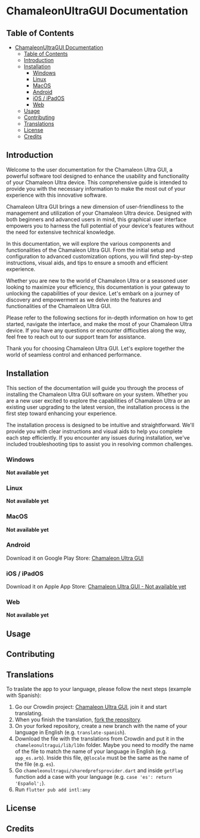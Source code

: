 # ChamaleonUltraGUI Documentation
## Table of Contents
- [ChamaleonUltraGUI Documentation](#chamaleonultragui-documentation)
  - [Table of Contents](#table-of-contents)
  - [Introduction](#introduction)
  - [Installation](#installation)
    - [Windows](#windows)
    - [Linux](#linux)
    - [MacOS](#macos)
    - [Android](#android)
    - [iOS / iPadOS](#ios--ipados)
    - [Web](#web)
  - [Usage](#usage)
  - [Contributing](#contributing)
  - [Translations](#translations)
  - [License](#license)
  - [Credits](#credits)

## Introduction

Welcome to the user documentation for the Chamaleon Ultra GUI, a powerful software tool designed to enhance the usability and functionality of your Chamaleon Ultra device. This comprehensive guide is intended to provide you with the necessary information to make the most out of your experience with this innovative software.

Chamaleon Ultra GUI brings a new dimension of user-friendliness to the management and utilization of your Chamaleon Ultra device. Designed with both beginners and advanced users in mind, this graphical user interface empowers you to harness the full potential of your device's features without the need for extensive technical knowledge.

In this documentation, we will explore the various components and functionalities of the Chamaleon Ultra GUI. From the initial setup and configuration to advanced customization options, you will find step-by-step instructions, visual aids, and tips to ensure a smooth and efficient experience.

Whether you are new to the world of Chamaleon Ultra or a seasoned user looking to maximize your efficiency, this documentation is your gateway to unlocking the capabilities of your device. Let's embark on a journey of discovery and empowerment as we delve into the features and functionalities of the Chamaleon Ultra GUI.

Please refer to the following sections for in-depth information on how to get started, navigate the interface, and make the most of your Chamaleon Ultra device. If you have any questions or encounter difficulties along the way, feel free to reach out to our support team for assistance.

Thank you for choosing Chamaleon Ultra GUI. Let's explore together the world of seamless control and enhanced performance.

## Installation
This section of the documentation will guide you through the process of installing the Chamaleon Ultra GUI software on your system. Whether you are a new user excited to explore the capabilities of Chamaleon Ultra or an existing user upgrading to the latest version, the installation process is the first step toward enhancing your experience.

The installation process is designed to be intuitive and straightforward. We'll provide you with clear instructions and visual aids to help you complete each step efficiently. If you encounter any issues during installation, we've included troubleshooting tips to assist you in resolving common challenges.

### Windows
**Not available yet**

### Linux
**Not available yet**

### MacOS
**Not available yet**

### Android
Download it on Google Play Store: [Chamaleon Ultra GUI](https://play.google.com/store/apps/details?id=io.chameleon.ultra)

### iOS / iPadOS
Download it on Apple App Store: [Chamaleon Ultra GUI - Not available yet](#)

### Web
**Not available yet**

## Usage
## Contributing
## Translations

To traslate the app to your language, please follow the next steps (example with Spanish):
1. Go our Crowdin project: [Chamaleon Ultra GUI](https://crowdin.com/project/chameleon-ultra-gui), join it and start translating.
2. When you finish the translation, [fork the repository](https://github.com/GameTec-live/ChameleonUltraGUI).
3. On your forked repository, create a new branch with the name of your language in English (e.g. `translate-spanish`).
4. Download the file with the translations from Crowdin and put it in the `chameleonultragui/lib/l10n` folder. Maybe you need to modify the name of the file to match the name of your language in English (e.g. `app_es.arb`). Inside this file, `@@locale` must be the same as the name of the file (e.g. `es`).
5. Go `chameleonultragui/sharedprefsprovider.dart` and inside `getFlag` function add a case with your language (e.g. `case 'es': return 'Español';`).
6. Run `flutter pub add intl:any`

## License
## Credits

